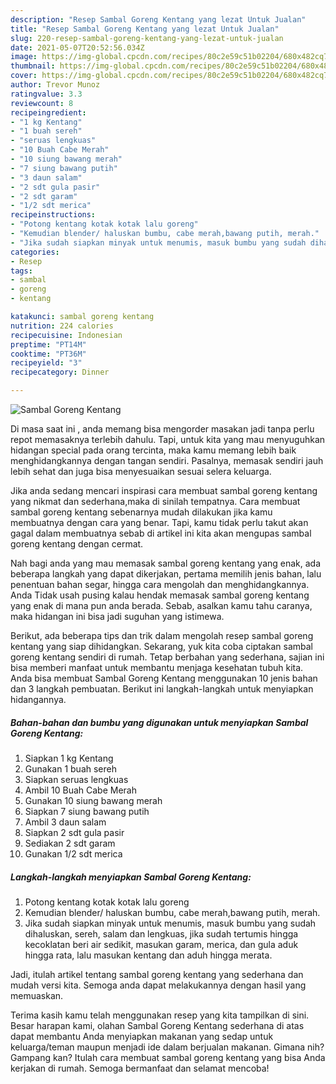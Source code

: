 ```yaml
---
description: "Resep Sambal Goreng Kentang yang lezat Untuk Jualan"
title: "Resep Sambal Goreng Kentang yang lezat Untuk Jualan"
slug: 220-resep-sambal-goreng-kentang-yang-lezat-untuk-jualan
date: 2021-05-07T20:52:56.034Z
image: https://img-global.cpcdn.com/recipes/80c2e59c51b02204/680x482cq70/sambal-goreng-kentang-foto-resep-utama.jpg
thumbnail: https://img-global.cpcdn.com/recipes/80c2e59c51b02204/680x482cq70/sambal-goreng-kentang-foto-resep-utama.jpg
cover: https://img-global.cpcdn.com/recipes/80c2e59c51b02204/680x482cq70/sambal-goreng-kentang-foto-resep-utama.jpg
author: Trevor Munoz
ratingvalue: 3.3
reviewcount: 8
recipeingredient:
- "1 kg Kentang"
- "1 buah sereh"
- "seruas lengkuas"
- "10 Buah Cabe Merah"
- "10 siung bawang merah"
- "7 siung bawang putih"
- "3 daun salam"
- "2 sdt gula pasir"
- "2 sdt garam"
- "1/2 sdt merica"
recipeinstructions:
- "Potong kentang kotak kotak lalu goreng"
- "Kemudian blender/ haluskan bumbu, cabe merah,bawang putih, merah."
- "Jika sudah siapkan minyak untuk menumis, masuk bumbu yang sudah dihaluskan, sereh, salam dan lengkuas, jika sudah tertumis hingga kecoklatan beri air sedikit, masukan garam, merica, dan gula aduk hingga rata, lalu masukan kentang dan aduh hingga merata."
categories:
- Resep
tags:
- sambal
- goreng
- kentang

katakunci: sambal goreng kentang 
nutrition: 224 calories
recipecuisine: Indonesian
preptime: "PT14M"
cooktime: "PT36M"
recipeyield: "3"
recipecategory: Dinner

---
```



![Sambal Goreng Kentang](https://img-global.cpcdn.com/recipes/80c2e59c51b02204/680x482cq70/sambal-goreng-kentang-foto-resep-utama.jpg)

Di masa  saat ini , anda memang bisa mengorder masakan jadi tanpa perlu repot memasaknya terlebih dahulu. Tapi, untuk kita yang mau menyuguhkan hidangan special pada orang tercinta, maka kamu memang lebih baik menghidangkannya dengan tangan sendiri. Pasalnya, memasak sendiri jauh lebih sehat dan juga bisa menyesuaikan sesuai selera keluarga.

Jika anda sedang mencari inspirasi cara membuat sambal goreng kentang yang nikmat dan sederhana,maka di sinilah tempatnya. Cara membuat sambal goreng kentang  sebenarnya mudah dilakukan jika kamu membuatnya dengan cara yang benar. Tapi, kamu tidak perlu takut akan gagal dalam membuatnya 
sebab di artikel ini kita akan mengupas sambal goreng kentang dengan cermat.  



Nah bagi anda yang mau memasak sambal goreng kentang yang enak, ada beberapa langkah yang dapat dikerjakan, pertama memilih jenis bahan, lalu penentuan bahan segar, hingga cara mengolah dan menghidangkannya. Anda Tidak usah pusing kalau hendak memasak sambal goreng kentang yang enak di mana pun anda berada. Sebab, asalkan kamu  tahu caranya, maka hidangan ini bisa jadi suguhan yang istimewa.

Berikut, ada beberapa tips dan trik dalam mengolah resep sambal goreng kentang yang siap dihidangkan. Sekarang, yuk kita coba ciptakan sambal goreng kentang sendiri di rumah. Tetap berbahan yang sederhana, sajian ini bisa memberi manfaat untuk membantu menjaga kesehatan tubuh kita. Anda bisa membuat Sambal Goreng Kentang menggunakan 10 jenis bahan dan 3 langkah pembuatan. Berikut ini langkah-langkah untuk menyiapkan hidangannya.

<!--inarticleads1-->

##### Bahan-bahan dan bumbu yang digunakan untuk menyiapkan Sambal Goreng Kentang:

1. Siapkan 1 kg Kentang
1. Gunakan 1 buah sereh
1. Siapkan seruas lengkuas
1. Ambil 10 Buah Cabe Merah
1. Gunakan 10 siung bawang merah
1. Siapkan 7 siung bawang putih
1. Ambil 3 daun salam
1. Siapkan 2 sdt gula pasir
1. Sediakan 2 sdt garam
1. Gunakan 1/2 sdt merica




<!--inarticleads2-->

##### Langkah-langkah menyiapkan Sambal Goreng Kentang:

1. Potong kentang kotak kotak lalu goreng
1. Kemudian blender/ haluskan bumbu, cabe merah,bawang putih, merah.
1. Jika sudah siapkan minyak untuk menumis, masuk bumbu yang sudah dihaluskan, sereh, salam dan lengkuas, jika sudah tertumis hingga kecoklatan beri air sedikit, masukan garam, merica, dan gula aduk hingga rata, lalu masukan kentang dan aduh hingga merata.




Jadi, itulah artikel tentang  sambal goreng kentang  yang sederhana dan mudah versi kita. Semoga anda dapat melakukannya dengan hasil yang memuaskan. 

Terima kasih kamu telah menggunakan resep yang kita tampilkan di sini. Besar harapan kami, olahan  Sambal Goreng Kentang sederhana di atas dapat membantu Anda menyiapkan makanan yang sedap untuk keluarga/teman maupun menjadi ide dalam berjualan makanan. Gimana nih? Gampang kan? Itulah cara membuat sambal goreng kentang yang bisa Anda kerjakan di rumah. Semoga bermanfaat dan selamat mencoba!

